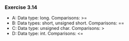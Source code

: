 ### Exercise 3.14
- A: Data type: long. Comparisons: >=
- B: Data types: short, unsigned short. Comparisons: ==
- C: Data type: unsigned char. Comparisons: >
- D: Data type: int. Comparisons: <=
